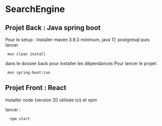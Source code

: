 # SearchEngine

## Projet Back : Java spring boot

Pour le setup : 
Installer maven 3.9.3 minimum, java 17, postgresql
puis lancer

     mvn clean install 

 dans le dossier back pour installer les dépendances
Pour lancer le projet:

     mvn spring-boot:run

## Projet Front : React
Installer node (version 20 utilisée ici) et npm

lancer :

      npm start
